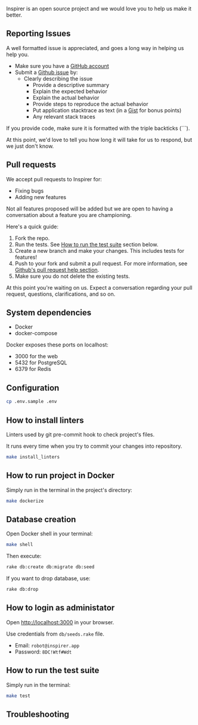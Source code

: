Inspirer is an open source project and we would love you to help us make it better.

## Reporting Issues

A well formatted issue is appreciated, and goes a long way in helping us help you.

* Make sure you have a [GitHub account](https://github.com/signup/free)
* Submit a [Github issue](https://github.com/gruz0/inspirer-web/issues/new/choose) by:
  * Clearly describing the issue
    * Provide a descriptive summary
    * Explain the expected behavior
    * Explain the actual behavior
    * Provide steps to reproduce the actual behavior
    * Put application stacktrace as text (in a [Gist](https://gist.github.com) for bonus points)
    * Any relevant stack traces

If you provide code, make sure it is formatted with the triple backticks (\`\`\`).

At this point, we'd love to tell you how long it will take for us to respond,
but we just don't know.

## Pull requests

We accept pull requests to Inspirer for:

* Fixing bugs
* Adding new features

Not all features proposed will be added but we are open to having a conversation
about a feature you are championing.

Here's a quick guide:

1. Fork the repo.
2. Run the tests. See [How to run the test suite](#how-to-run-the-test-suite) section below.
3. Create a new branch and make your changes. This includes tests for features!
4. Push to your fork and submit a pull request. For more information, see
[Github's pull request help section](https://help.github.com/articles/using-pull-requests/).
5. Make sure you do not delete the existing tests.

At this point you're waiting on us. Expect a conversation regarding your pull
request, questions, clarifications, and so on.

## System dependencies

* Docker
* docker-compose

Docker exposes these ports on localhost:

* 3000 for the web
* 5432 for PostgreSQL
* 6379 for Redis

## Configuration

```bash
cp .env.sample .env
```

## How to install linters

Linters used by git pre-commit hook to check project's files.

It runs every time when you try to commit your changes into repository.

```bash
make install_linters
```

## How to run project in Docker

Simply run in the terminal in the project's directory:

```bash
make dockerize
```

## Database creation

Open Docker shell in your terminal:

```bash
make shell
```

Then execute:

```bash
rake db:create db:migrate db:seed
```

If you want to drop database, use:

```bash
rake db:drop
```

## How to login as administator

Open [http://localhost:3000](http://localhost:3000) in your browser.

Use credentials from `db/seeds.rake` file.

* Email: `robot@inspirer.app`
* Password: `8DC!Wtf#Wdt`

## How to run the test suite

Simply run in the terminal:

```bash
make test
```

## Troubleshooting

